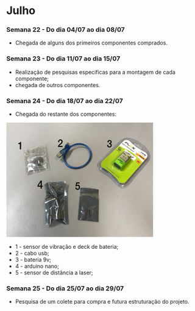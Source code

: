 # Julho
### Semana 22 - Do dia 04/07 ao dia 08/07
- Chegada de alguns dos primeiros componentes comprados.

### Semana 23 - Do dia 11/07 ao dia 15/07
- Realização de pesquisas especificas para a montagem de cada componente;
- chegada de outros componentes.

### Semana 24 - Do dia 18/07 ao dia 22/07
- Chegada do restante dos componentes:
 <img src="./imagens/compnum.jpeg" alt="compnum" width="385" height="300">
 
- 1 - sensor de vibração e deck de bateria;
- 2 - cabo usb;
- 3 - bateria 9v;
- 4 - arduino nano;
- 5 - sensor de distância a laser;


### Semana 25 - Do dia 25/07 ao dia 29/07
- Pesquisa de um colete para compra e futura estruturação do projeto. 
